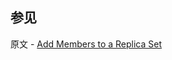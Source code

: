 ## 参见

原文 - [Add Members to a Replica Set]( https://docs.mongodb.com/manual/tutorial/expand-replica-set/ )

